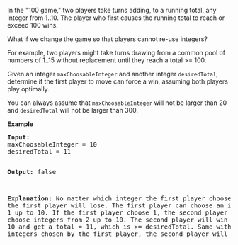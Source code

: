 <div><p>In the "100 game," two players take turns adding, to a running total, any integer from 1..10. The player who first causes the running total to reach or exceed 100 wins. </p>

<p>What if we change the game so that players cannot re-use integers? </p>

<p>For example, two players might take turns drawing from a common pool of numbers of 1..15 without replacement until they reach a total &gt;= 100.</p>

<p>Given an integer <code>maxChoosableInteger</code> and another integer <code>desiredTotal</code>, determine if the first player to move can force a win, assuming both players play optimally. </p>

<p>You can always assume that <code>maxChoosableInteger</code> will not be larger than 20 and <code>desiredTotal</code> will not be larger than 300.
</p>

<p><b>Example</b>
</p><pre><b>Input:</b>
maxChoosableInteger = 10
desiredTotal = 11

<b>Output:</b>
false

<b>Explanation:</b>
No matter which integer the first player choose, the first player will lose.
The first player can choose an integer from 1 up to 10.
If the first player choose 1, the second player can only choose integers from 2 up to 10.
The second player will win by choosing 10 and get a total = 11, which is &gt;= desiredTotal.
Same with other integers chosen by the first player, the second player will always win.
</pre>
<p></p></div>